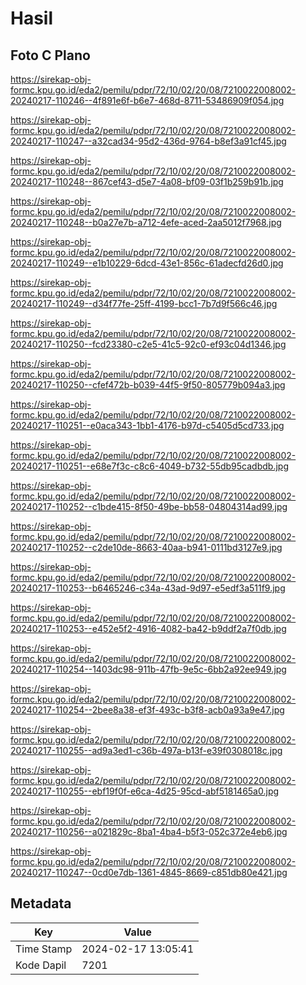 # Hasil

## Foto C Plano

https://sirekap-obj-formc.kpu.go.id/eda2/pemilu/pdpr/72/10/02/20/08/7210022008002-20240217-110246--4f891e6f-b6e7-468d-8711-53486909f054.jpg

https://sirekap-obj-formc.kpu.go.id/eda2/pemilu/pdpr/72/10/02/20/08/7210022008002-20240217-110247--a32cad34-95d2-436d-9764-b8ef3a91cf45.jpg

https://sirekap-obj-formc.kpu.go.id/eda2/pemilu/pdpr/72/10/02/20/08/7210022008002-20240217-110248--867cef43-d5e7-4a08-bf09-03f1b259b91b.jpg

https://sirekap-obj-formc.kpu.go.id/eda2/pemilu/pdpr/72/10/02/20/08/7210022008002-20240217-110248--b0a27e7b-a712-4efe-aced-2aa5012f7968.jpg

https://sirekap-obj-formc.kpu.go.id/eda2/pemilu/pdpr/72/10/02/20/08/7210022008002-20240217-110249--e1b10229-6dcd-43e1-856c-61adecfd26d0.jpg

https://sirekap-obj-formc.kpu.go.id/eda2/pemilu/pdpr/72/10/02/20/08/7210022008002-20240217-110249--d34f77fe-25ff-4199-bcc1-7b7d9f566c46.jpg

https://sirekap-obj-formc.kpu.go.id/eda2/pemilu/pdpr/72/10/02/20/08/7210022008002-20240217-110250--fcd23380-c2e5-41c5-92c0-ef93c04d1346.jpg

https://sirekap-obj-formc.kpu.go.id/eda2/pemilu/pdpr/72/10/02/20/08/7210022008002-20240217-110250--cfef472b-b039-44f5-9f50-805779b094a3.jpg

https://sirekap-obj-formc.kpu.go.id/eda2/pemilu/pdpr/72/10/02/20/08/7210022008002-20240217-110251--e0aca343-1bb1-4176-b97d-c5405d5cd733.jpg

https://sirekap-obj-formc.kpu.go.id/eda2/pemilu/pdpr/72/10/02/20/08/7210022008002-20240217-110251--e68e7f3c-c8c6-4049-b732-55db95cadbdb.jpg

https://sirekap-obj-formc.kpu.go.id/eda2/pemilu/pdpr/72/10/02/20/08/7210022008002-20240217-110252--c1bde415-8f50-49be-bb58-04804314ad99.jpg

https://sirekap-obj-formc.kpu.go.id/eda2/pemilu/pdpr/72/10/02/20/08/7210022008002-20240217-110252--c2de10de-8663-40aa-b941-0111bd3127e9.jpg

https://sirekap-obj-formc.kpu.go.id/eda2/pemilu/pdpr/72/10/02/20/08/7210022008002-20240217-110253--b6465246-c34a-43ad-9d97-e5edf3a511f9.jpg

https://sirekap-obj-formc.kpu.go.id/eda2/pemilu/pdpr/72/10/02/20/08/7210022008002-20240217-110253--e452e5f2-4916-4082-ba42-b9ddf2a7f0db.jpg

https://sirekap-obj-formc.kpu.go.id/eda2/pemilu/pdpr/72/10/02/20/08/7210022008002-20240217-110254--1403dc98-911b-47fb-9e5c-6bb2a92ee949.jpg

https://sirekap-obj-formc.kpu.go.id/eda2/pemilu/pdpr/72/10/02/20/08/7210022008002-20240217-110254--2bee8a38-ef3f-493c-b3f8-acb0a93a9e47.jpg

https://sirekap-obj-formc.kpu.go.id/eda2/pemilu/pdpr/72/10/02/20/08/7210022008002-20240217-110255--ad9a3ed1-c36b-497a-b13f-e39f0308018c.jpg

https://sirekap-obj-formc.kpu.go.id/eda2/pemilu/pdpr/72/10/02/20/08/7210022008002-20240217-110255--ebf19f0f-e6ca-4d25-95cd-abf5181465a0.jpg

https://sirekap-obj-formc.kpu.go.id/eda2/pemilu/pdpr/72/10/02/20/08/7210022008002-20240217-110256--a021829c-8ba1-4ba4-b5f3-052c372e4eb6.jpg

https://sirekap-obj-formc.kpu.go.id/eda2/pemilu/pdpr/72/10/02/20/08/7210022008002-20240217-110247--0cd0e7db-1361-4845-8669-c851db80e421.jpg


## Metadata

| Key        | Value               |
| ---------- | ------------------- |
| Time Stamp | 2024-02-17 13:05:41 |
| Kode Dapil | 7201                |



